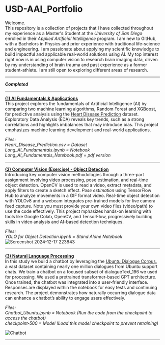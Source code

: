 # USD-AAI_Portfolio

Welcome.  
This repository is a collection of projects that I have collected throughout my experience as a Master's Student at the _University of San Diego_ enrolled in their _Applied Artificial Intelligence_ program. I am new to GitHub, with a Bachelors in Physics and prior experience with traditional life-science and engineering. I am passionate about applying my scientific knowledge to build impactful and applicable real-world solutions using AI. My top interest right now is in using computer vision to research brain imaging data, driven by my understanding of brain trauma and past experience as a former student-athlete. I am still open to exploring different areas of research.
___

_**Completed**_  
___
**[(1) AI Fundamentals & Applications](https://github.com/JLongStem3/Long_USD-AAI_Portfolio/tree/main/AI%20Fundamentals%20%26%20Application%20-%20Prediction%20Model)**  
This project explores the fundamentals of Artificial Intelligence (AI) by comparing two machine learning algorithms, Random Forest and XGBoost, for predictive analysis using the [Heart Disease Prediction](https://www.kaggle.com/datasets/rishidamarla/heart-disease-prediction) dataset. Exploratory Data Analysis (EDA) reveals key trends, such as a strong correlations and highlights imbalances that may introduce bias. This project emphasizes machine learning development and real-world applications.

_Files:_  
_Heart_Disease_Prediction.csv = Dataset_  
_Long_AI_Fundamentals.ipynb = Notebook_  
_Long_AI_Fundamentals_Notebook.pdf = pdf version_  

___
**[(2) Computer Vision (Exercise) - Object Detection](https://github.com/JLongStem3/Long_USD-AAI_Portfolio/tree/main/Computer%20Vision%20(Exercise)%20-%20Object%20Detection)**  
Introducing key computer vision methodologies through a three-part assignment involving video processing, pose estimation, and real-time object detection. OpenCV is used to read a video, extract metadata, and apply filters to create a sketch effect. _Pose estimation_ using TensorFlow Hub to analyze movements in a GIF format video. Real-time object detection with YOLOv8 and a webcam integrates pre-trained models for live camera feed capture. Note you must provide your own video files (video/path) to use the code effectively. This project mphasizes hands-on learning with tools like Google Colab, OpenCV, and TensorFlow, progressively building skills in video analysis and AI-based detection techniques.  

_Files:_  
_YOLO for Object Detection.ipynb = Stand Alone Notebook_  
![Screenshot 2024-12-17 223843](https://github.com/user-attachments/assets/bf53028c-1ab0-4d38-8a43-9fcd1ea71c60)

___
**[(3) Natural Language Processing](https://github.com/JLongStem3/Long_USD-AAI_Portfolio/tree/main/Natural%20Language%20Processing)**  
In this study we build a chatbot by leveraging the [Ubuntu Dialogue Corpus](https://www.kaggle.com/datasets/rtatman/ubuntu-dialogue-corpus), a vast dataset containing nearly one million dialogues from Ubuntu support chats. We train a chatbot on a focused subset of dialogueText_196 we used for processing. We used a pretrained transformer-based GPT architecture. Once trained, the chatbot was integrated into a user-friendly interface. Responses are displayed within the notebook for easy tests and continuing research. The project demonstrates how naturally occurring dialogue data can enhance a chatbot’s ability to engage users effectively.  

_Files:_  
_Chatbot_Ubuntu.ipynb = Notebook (Run the code from the checkpoint to access the chatbot)_  
_checkpoint-500 = Model (Load this model checkpoint to prevent retraining)_  

![Chatbot](https://github.com/user-attachments/assets/692bd8df-3942-40d6-afe9-8ea3c73d0e4d)
___

